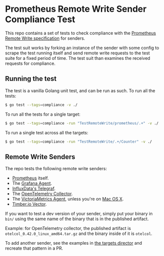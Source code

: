 # Prometheus Remote Write Sender Compliance Test

This repo contains a set of tests to check compliance with the [Prometheus Remote Write specification](https://docs.google.com/document/d/1LPhVRSFkGNSuU1fBd81ulhsCPR4hkSZyyBj1SZ8fWOM/) for senders.

The test suit works by forking an instance of the sender with some config to scrape the test running itself and send remote write requests to the test suite for a fixed period of time.
The test suit than examines the received requests for compliance.

## Running the test

The test is a vanilla Golang unit test, and can be run as such.  To run all the tests:

```sh
$ go test --tags=compliance -v ./
```

To run all the tests for a single target:

```sh
$ go test --tags=compliance -run "TestRemoteWrite/prometheus/.+" -v ./
```

To run a single test across all the targets:

```sh
$ go test --tags=compliance -run "TestRemoteWrite/.+/Counter" -v ./
```

## Remote Write Senders

The repo tests the following remote write senders:
- [Prometheus](https://github.com/prometheus/prometheus/) itself.
- The [Grafana Agent](https://github.com/grafana/agent).
- [InfluxData's Telegraf](https://github.com/influxdata/telegraf).
- The [OpenTelemetry Collector](https://github.com/open-telemetry/opentelemetry-collector).
- The [VictoriaMetrics Agent](https://github.com/VictoriaMetrics/VictoriaMetrics/tree/master/app/vmagent), unless you're on [Mac OS X](https://github.com/VictoriaMetrics/VictoriaMetrics/issues/1042).
- [Timber.io Vector](https://github.com/timberio/vector).

If you want to test a dev version of your sender, simply put your binary in `bin/` using the same name of the binary that is in the published artifact.

Example: for OpenTelemetry collector, the published artifact is `otelcol_0.42.0_linux_amd64.tar.gz` and the binary inside of it is `otelcol`.

To add another sender, see the examples in [the targets director](targets/) and recreate that pattern in a PR.
